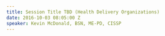 ```yaml
---
title: Session Title TBD (Health Delivery Organizations)
date: 2016-10-03 08:05:00 Z
speaker: Kevin McDonald, BSN, ME-PD, CISSP
---
```


